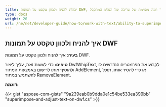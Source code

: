 ```yaml
---
title: יכולת להניח ולכוון טקסט על תמונות DWF, ובכך לאפשר רמה מסוימת של עריכה של הפלט המתקבל
type: docs
weight: 20
url: /he/net/developer-guide/how-to/work-with-text/ability-to-superimpose-and-adjust-text-on-dwf-images/
---
```


## **איך להניח ולכוון טקסט על תמונות DWF**

**בעיה:** איך להניח ולכוון טקסט על תמונות DWF.

**טיפים:** כדי לעשות זאת, עליך ליצור DwfWhipText, לקבוע את הפרמטרים הנדרשים לו ולהוסיף אותו לרישום באמצעות המתוד AddElement, או כדי להסיר אותו, תוכל להשתמש במתוד RemoveElement.

**דוגמה:**

{{< gist "aspose-com-gists" "9a239eab0b9dda0e1c54be533ea399bb" "superimpose-and-adjust-text-on-dwf.cs" >}}
